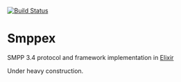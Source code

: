 [![Build Status](https://travis-ci.org/savonarola/smppex.svg?branch=master)](https://travis-ci.org/savonarola/smppex)

Smppex
======

SMPP 3.4 protocol and framework implementation in [Elixir](http://elixir-lang.org)

Under heavy construction.
